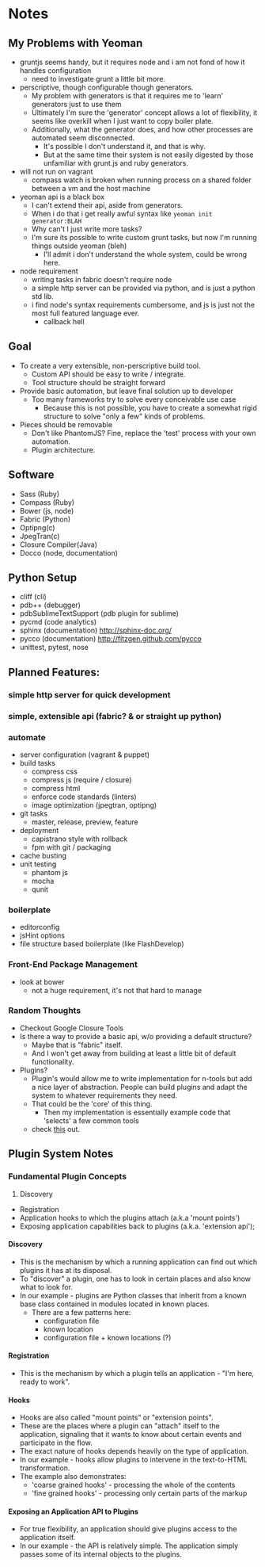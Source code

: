 # Notes

## My Problems with Yeoman
* gruntjs seems handy, but it requires node and i am not fond of how it handles configuration
    * need to investigate grunt a little bit more.
* perscriptive, though configurable though generators.
    * My problem with generators is that it requires me to 'learn' generators just to use them
    * Ultimately I'm sure the 'generator' concept allows a lot of flexibility, it seems like overkill when I just want to copy boiler plate.
    * Additionally, what the generator does, and how other processes are automated seem disconnected. 
        * It's possible I don't understand it, and that is why. 
        * But at the same time their system is not easily digested by those unfamiliar with grunt.js and ruby generators.
* will not run on vagrant
    * compass watch is broken when running process on a shared folder between a vm and the host machine
* yeoman api is a black box
    * I can't extend their api, aside from generators. 
    * When i do that i get really awful syntax like `yeoman init generator:BLAH`
    * Why can't I just write more tasks?
    * I'm sure its possible to write custom grunt tasks, but now I'm running things outside yeoman (bleh)
        * I'll admit i don't understand the whole system, could be wrong here.
* node requirement
    * writing tasks in fabric doesn't require node
    * a simple http server can be provided via python, and is just a python std lib.
    * i find node's syntax requirements cumbersome, and js is just not the most full featured language ever.
        * callback hell

## Goal
* To create a very extensible, non-perscriptive build tool.
    * Custom API should be easy to write / integrate.
    * Tool structure should be straight forward
* Provide basic automation, but leave final solution up to developer
    * Too many frameworks try to solve every conceivable use case
        * Because this is not possible, you have to create a somewhat rigid structure to solve "only a few" kinds of problems.
* Pieces should be removable
    * Don't like PhantomJS? Fine, replace the 'test' process with your own automation.
    * Plugin architecture.

## Software
* Sass (Ruby)
* Compass (Ruby)
* Bower (js, node)
* Fabric (Python)
* Optipng(c)
* JpegTran(c)
* Closure Compiler(Java)
* Docco (node, documentation)

## Python Setup
* cliff (cli)
* pdb++ (debugger)
* pdbSublimeTextSupport (pdb plugin for sublime)
* pycmd (code analytics)
* sphinx (documentation) http://sphinx-doc.org/
* pycco (documentation) http://fitzgen.github.com/pycco
* unittest, pytest, nose

## Planned Features:

### simple http server for quick development

### simple, extensible api (fabric? & or straight up python)

### automate
* server configuration (vagrant & puppet)
* build tasks
    * compress css
    * compress js (require / closure)
    * compress html
    * enforce code standards (linters)
    * image optimization (jpegtran, optipng)
* git tasks
    * master, release, preview, feature
* deployment
    * capistrano style with rollback
    * fpm with git / packaging
* cache busting
* unit testing
    * phantom js
    * mocha
    * qunit

### boilerplate
* editorconfig
* jsHint options
* file structure based boilerplate (like FlashDevelop)

### Front-End Package Management
* look at bower
    * not a huge requirement, it's not that hard to manage

### Random Thoughts
* Checkout Google Closure Tools
* Is there a way to provide a basic api, w/o providing a default structure?
    * Maybe that is "fabric" itself. 
    * And I won't get away from building at least a little bit of default functionality.
* Plugins? 
    * Plugin's would allow me to write implementation for n-tools but add a nice layer of abstraction. People can build plugins and adapt the system to whatever requirements they need.
    * That could be the 'core' of this thing.
        * Then my implementation is essentially example code that 'selects' a few common tools
    * check [this](http://eli.thegreenplace.net/2012/08/07/fundamental-concepts-of-plugin-infrastructures/) out.

## Plugin System Notes

### Fundamental Plugin Concepts
1. Discovery
* Registration
* Application hooks to which the plugins attach (a.k.a 'mount points')
* Exposing application capabilities back to plugins (a.k.a. 'extension api');

#### Discovery
* This is the mechanism by which a running application can find out which plugins it has at its disposal.
* To "discover" a plugin, one has to look in certain places and also know what to look for.
* In our example - plugins are Python classes that inherit from a known base class contained in modules located in known places.
    * There are a few patterns here:
        * configuration file
        * known location
        * configuration file + known locations (?)

#### Registration
* This is the mechanism by which a plugin tells an application - "I'm here, ready to work".

#### Hooks
* Hooks are also called "mount points" or "extension points".
* These are the places where a plugin can "attach" itself to the application, signaling that it wants to know about certain events and participate in the flow.
* The exact nature of hooks depends heavily on the type of application.
* In our example - hooks allow plugins to intervene in the text-to-HTML transformation.
* The example also demonstrates:
    * 'coarse grained hooks' - processing the whole of the contents
    * 'fine grained hooks' - processing only certain parts of the markup

#### Exposing an Application API to Plugins
* For true flexibility, an application should give plugins access to the application itself.
* In our example - the API is relatively simple. The application simply passes some of its internal objects to the plugins.